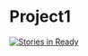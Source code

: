 # Project1
[![Stories in Ready](https://badge.waffle.io/briantimp/Project1.png?label=ready&title=Ready)](http://waffle.io/briantimp/Project1)
